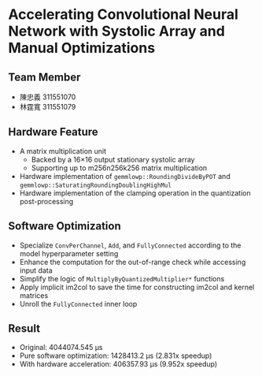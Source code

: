 # Accelerating Convolutional Neural Network with Systolic Array and Manual Optimizations

## Team Member
+ 陳忠義 311551070
+ 林霆寬 311551079

## Hardware Feature
+ A matrix multiplication unit
  + Backed by a 16×16 output stationary systolic array
  + Supporting up to m256n256k256 matrix multiplication
+ Hardware implementation of `gemmlowp::RoundingDivideByPOT` and `gemmlowp::SaturatingRoundingDoublingHighMul`
+ Hardware implementation of the clamping operation in the quantization post-processing

## Software Optimization
+ Specialize `ConvPerChannel`, `Add`, and `FullyConnected` according to the model hyperparameter setting
+ Enhance the computation for the out-of-range check while accessing input data
+ Simplify the logic of `MultiplyByQuantizedMultiplier*` functions
+ Apply implicit im2col to save the time for constructing im2col and kernel matrices
+ Unroll the `FullyConnected` inner loop

## Result
+ Original: 4044074.545 μs
+ Pure software optimization: 1428413.2 μs (2.831x speedup)
+ With hardware acceleration: 406357.93 μs (9.952x speedup)
